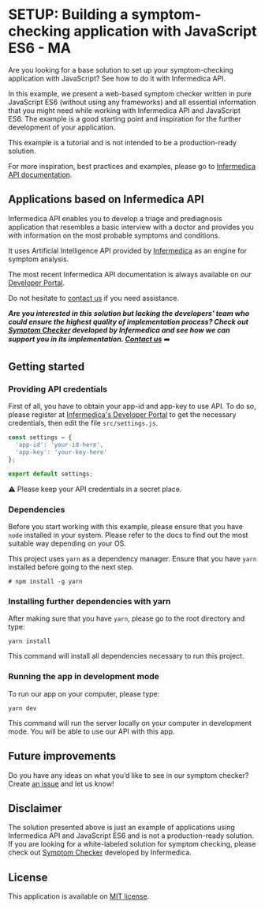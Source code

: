 # SETUP: Building a symptom-checking application with JavaScript ES6 - MA

Are you looking for a base solution to set up your symptom-checking application with JavaScript? See how to do it with Infermedica API.

In this example, we present a web-based symptom checker written in pure JavaScript ES6 (without using any frameworks) and all essential information that you might need while working with Infermedica API and JavaScript ES6. The example is a good starting point and inspiration for the further development of your application.

This example is a tutorial and is not intended to be a production-ready solution.

For more inspiration, best practices and examples, please go to [Infermedica API documentation](https://developer.infermedica.com/docs/introduction).

## Applications based on Infermedica API

Infermedica API enables you to develop a triage and prediagnosis application that resembles a basic interview with a doctor and provides you with information on the most probable symptoms and conditions.

It uses Artificial Intelligence API provided by [Infermedica](https://infermedica.com) as an engine for symptom analysis.

The most recent Infermedica API documentation is always available on our [Developer Portal](https://developer.infermedica.com/).

Do not hesitate to [contact us](mailto:support@infermedica.com) if you need assistance.

***Are you interested in this solution but lacking the developers' team who could ensure the highest quality of implementation process? Check out [Symptom Checker](https://infermedica.com/product/symptom-checker) developed by Infermedica and see how we can support you in its implementation. [Contact us](https://infermedica.com/contact)*** ➡️

## Getting started

### Providing API credentials

First of all, you have to obtain your app-id and app-key to use API. To do so, please register at [Infermedica's Developer Portal](https://developer.infermedica.com) to get the necessary credentials, then edit the file `src/settings.js`.
```javascript
const settings = {
  'app-id': 'your-id-here',
  'app-key': 'your-key-here'
};

export default settings;
```

⚠️  Please keep your API credentials in a secret place.

### Dependencies

Before you start working with this example, please ensure that you have `node` installed in your system.
Please refer to the docs to find out the most suitable way depending on your OS.

This project uses `yarn` as a dependency manager. Ensure that you have `yarn` installed before going to the next step.

`# npm install -g yarn`

### Installing further dependencies with yarn

After making sure that you have `yarn`, please go to the root directory and type:

`yarn install`

This command will install all dependencies necessary to run this project.

### Running the app in development mode

To run our app on your computer, please type:

`yarn dev`

This command will run the server locally on your computer in development mode.
You will be able to use our API with this app.

## Future improvements

Do you have any ideas on what you’d like to see in our symptom checker? Create [an issue](https://github.com/infermedica/js-symptom-checker-example/issues/new) and let us know!

## Disclaimer

The solution presented above is just an example of applications using Infermedica API and JavaScript ES6 and is not a production-ready solution. If you are looking for a white-labeled solution for symptom checking, please check out [Symptom Checker](https://infermedica.com/product/symptom-checker) developed by Infermedica.

 ## License

This application is available on [MIT license](./LICENSE).

